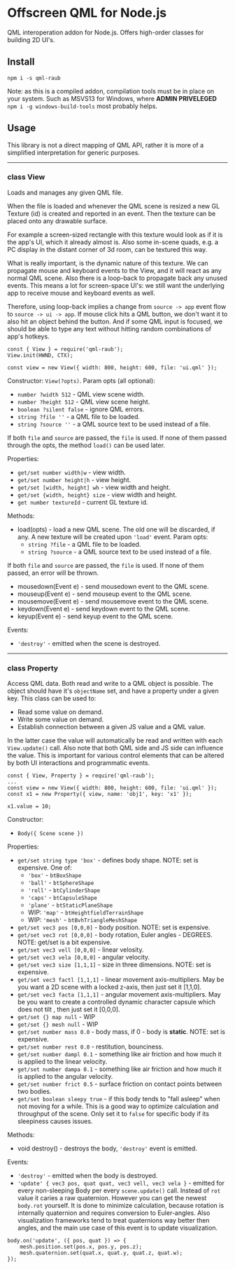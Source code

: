 # Offscreen QML for Node.js

QML interoperation addon for Node.js. Offers high-order classes for building 2D UI's.


## Install

```
npm i -s qml-raub
```

Note: as this is a compiled addon, compilation tools must be in place on your system.
Such as MSVS13 for Windows, where **ADMIN PRIVELEGED** `npm i -g windows-build-tools` most probably helps.


## Usage

This library is not a direct mapping of QML API, rather it is more of a simplified
interpretation for generic purposes.

---

### class View

Loads and manages any given QML file.

When the file is loaded and whenever the QML scene is resized a new GL
Texture (id) is created and reported in an event. Then the texture can
be placed onto any drawable surface.

For example a screen-sized rectangle with this texture would look as if it is
the app's UI, which it already almost is. Also some in-scene quads, e.g. a PC
display in the distant corner of 3d room, can be textured this way.

What is really important, is the dynamic nature of this texture. We can
propagate mouse and keyboard events to the View, and it will react as any
normal QML scene. Also there is a loop-back to propagate back any unused
events. This means a lot for screen-space UI's: we still want the underlying
app to receive mouse and keyboard events as well.

Therefore, using loop-back implies a change from `source -> app` event
flow to `source -> ui -> app`. If mouse click hits a QML button, we don't
want it to also hit an object behind the button. And if some QML input is
focused, we should be able to type any text without hitting random
combinations of app's hotkeys.

```
const { View } = require('qml-raub');
View.init(HWND, CTX);

const view = new View({ width: 800, height: 600, file: 'ui.qml' });
```


Constructor: `View(?opts)`. Param opts (all optional):
* `number ?width 512` - QML view scene width.
* `number ?height 512` - QML view scene height.
* `boolean ?silent false` - ignore QML errors.
* `string ?file ''` - a QML file to be loaded.
* `string ?source ''` - a QML source text to be used instead of a file.

If both `file` and `source` are passed, the `file` is used. If none of them passed
through the opts, the method `load()` can be used later.


Properties:
* `get/set number width|w` - view width.
* `get/set number height|h` - view height.
* `get/set [width, height] wh` - view width and height.
* `get/set {width, height} size` - view width and height.
* `get number textureId` - current GL texture id.


Methods:
* load(opts) - load a new QML scene. The old one will be discarded, if any. A new
texture will be created upon `'load'` event. Param opts:
	* `string ?file` - a QML file to be loaded.
	* `string ?source` - a QML source text to be used instead of a file.

If both `file` and `source` are passed, the `file` is used. If none of them passed,
an error will be thrown.

* mousedown(Event e) - send mousedown event to the QML scene.
* mouseup(Event e) - send mouseup event to the QML scene.
* mousemove(Event e) - send mousemove event to the QML scene.
* keydown(Event e) - send keydown event to the QML scene.
* keyup(Event e) - send keyup event to the QML scene.



Events:
* `'destroy'` - emitted when the scene is destroyed.


---

### class Property

Access QML data. Both read and write to a QML object is possible. The object should
have it's `objectName` set, and have a property under a given key. This class can
be used to:
* Read some value on demand.
* Write some value on demand.
* Establish connection between a given JS value and a QML value.

In the latter case the value will automatically be read and written with each
`View.update()` call. Also note that both QML side and JS side can influence the
value. This is important for various control elements that can be altered by both
UI interactions and programmatic events.


```
const { View, Property } = require('qml-raub');
...
const view = new View({ width: 800, height: 600, file: 'ui.qml' });
const x1 = new Property({ view, name: 'obj1', key: 'x1' });

x1.value = 10;
```


Constructor:
* `Body({ Scene scene })`


Properties:
* `get/set string type 'box'` - defines body shape.  NOTE: set is expensive. One of:
	* `'box'` - `btBoxShape`
	* `'ball'` - `btSphereShape`
	* `'roll'` - `btCylinderShape`
	* `'caps'` - `btCapsuleShape`
	* `'plane'` - `btStaticPlaneShape`
	* WIP: `'map'` - `btHeightfieldTerrainShape`
	* WIP: `'mesh'` - `btBvhTriangleMeshShape`
* `get/set vec3 pos [0,0,0]` - body position. NOTE: set is expensive.
* `get/set vec3 rot [0,0,0]` - body rotation, Euler angles - DEGREES. NOTE: get/set is a bit expensive.
* `get/set vec3 vell [0,0,0]` - linear velosity.
* `get/set vec3 vela [0,0,0]` - angular velocity.
* `get/set vec3 size [1,1,1]` - size in three dimensions. NOTE: set is expensive.
* `get/set vec3 factl [1,1,1]` - linear movement axis-multipliers. May be you want a 2D
scene with a locked z-axis, then just set it [1,1,0].
* `get/set vec3 facta [1,1,1]` - angular movement axis-multipliers. May be you want to
create a controlled dynamic character capsule which does not tilt , then just set it [0,0,0].
* `get/set {} map null` - WIP
* `get/set {} mesh null` - WIP
* `get/set number mass 0.0` - body mass, if 0 - body is **static**. NOTE: set is expensive.
* `get/set number rest 0.0` - restitution, bounciness.
* `get/set number dampl 0.1` - something like air friction and how much it is applied to
the linear velocity.
* `get/set number dampa 0.1` - something like air friction and how much it is applied to
the angular velocity.
* `get/set number frict 0.5` - surface friction on contact points between two bodies.
* `get/set boolean sleepy true` - if this body tends to "fall asleep" when not moving for
a while. This is a good way to optimize calculation and throughput of the scene. Only
set it to `false` for specific body if its sleepiness causes issues.


Methods:
* void destroy() - destroys the body, `'destroy'` event is emitted.


Events:
* `'destroy'` - emitted when the body is destroyed.
* `'update' { vec3 pos, quat quat, vec3 vell, vec3 vela }` - emitted for every non-sleeping
Body per every `scene.update()` call. Instead of `rot` value it caries a raw quaternion.
However you can get the newest `body.rot` yourself. It is done to minimize calculation,
because rotation is internally quaternion and requires conversion to Euler-angles. Also
visualization frameworks tend to treat quaternions way better then angles, and the main
use case of this event is to update visualization.
```
body.on('update', ({ pos, quat }) => {
	mesh.position.set(pos.x, pos.y, pos.z);
	mesh.quaternion.set(quat.x, quat.y, quat.z, quat.w);
});
```
